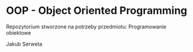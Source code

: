 # OOP - Object Oriented Programming

Repozytorium stworzone na potrzeby przedmiotu: Programowanie obiektowe

Jakub Serweta
